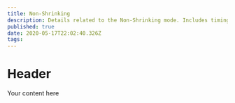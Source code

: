 ```yaml
---
title: Non-Shrinking
description: Details related to the Non-Shrinking mode. Includes timing details, estimated play time and recommended about of players.
published: true
date: 2020-05-17T22:02:40.326Z
tags: 
---
```


# Header
Your content here